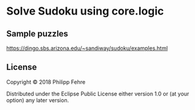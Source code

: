 # Solve Sudoku using core.logic

## Sample puzzles

https://dingo.sbs.arizona.edu/~sandiway/sudoku/examples.html

## License

Copyright © 2018 Philipp Fehre

Distributed under the Eclipse Public License either version 1.0 or (at
your option) any later version.

